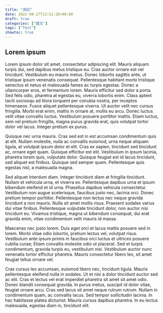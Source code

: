 ```yaml
---
title: "測試"
date: 2022-08-27T13:51:20+08:00
draft: true
categories: ["國文"]
tags: ["Test"]
showtoc: true
---
```


## Lorem ipsum

Lorem ipsum dolor sit amet, consectetur adipiscing elit. Mauris aliquam turpis dui, sed dapibus metus tristique eu. Cras auctor ornare est vel tincidunt. Vestibulum eu mauris metus. Donec lobortis sagittis ante, ut tristique ipsum venenatis consequat. Pellentesque habitant morbi tristique senectus et netus et malesuada fames ac turpis egestas. Donec a ullamcorper eros, et fermentum lorem. Mauris efficitur sed dolor a porta. Sed felis odio, pharetra at egestas eu, viverra lobortis enim. Class aptent taciti sociosqu ad litora torquent per conubia nostra, per inceptos himenaeos. Fusce aliquet pellentesque viverra. Ut auctor velit nec cursus fringilla. Morbi erat enim, mattis in ornare at, mollis eu arcu. Donec luctus velit vitae convallis luctus. Vestibulum posuere porttitor mattis. Etiam luctus, sem vel pretium fringilla, magna purus gravida erat, quis volutpat tortor dolor vel lacus. Integer pretium ex purus.

Quisque nec urna mauris. Cras sed est in est accumsan condimentum quis at elit. Nullam molestie, nulla ac convallis euismod, urna neque aliquam ligula, at volutpat ipsum dolor et elit. Cras ex sapien, tincidunt sed tincidunt ac, ornare eget quam. Quisque efficitur est elit. Vestibulum in ipsum lacinia, pharetra lorem quis, vulputate dolor. Quisque feugiat est id lacus tincidunt, sed aliquet est finibus. Quisque sed semper quam. Pellentesque quis egestas nisl, a malesuada magna.

Sed aliquet interdum diam. Integer tincidunt diam at fringilla tincidunt. Nullam et vehicula urna, et viverra ex. Pellentesque dapibus urna et ipsum bibendum eleifend et id urna. Phasellus dapibus vehicula consectetur. Vestibulum non augue scelerisque, faucibus justo nec, lacinia orci. Donec pretium tempor porttitor. Pellentesque non lectus nec neque gravida tincidunt a non mauris. Nulla sit amet mollis risus. Praesent sodales varius dui vitae finibus. Pellentesque vulputate tincidunt dolor, non auctor nisi tincidunt eu. Vivamus tristique, magna ut bibendum consequat, dui erat gravida enim, vitae condimentum velit mauris id massa.

Maecenas nec justo lorem. Duis eget orci et lacus mattis posuere sed in lorem. Morbi vitae odio lobortis, pretium lectus vel, volutpat risus. Vestibulum ante ipsum primis in faucibus orci luctus et ultrices posuere cubilia curae; Etiam convallis molestie odio ut placerat. Sed et turpis condimentum, gravida turpis eu, vestibulum nisi. Vestibulum auctor nunc venenatis tortor efficitur pharetra. Mauris consectetur libero leo, sit amet feugiat tellus ornare vel.

Cras cursus leo accumsan, euismod libero nec, tincidunt ligula. Mauris pellentesque eleifend nulla in sodales. Ut et nisi a dolor tincidunt auctor sed ac elit. Cras et lectus vel erat imperdiet pharetra sit amet sit amet odio. Donec blandit consequat gravida. In purus metus, suscipit id dolor vitae, feugiat ornare arcu. Cras sed lacus sit amet neque rutrum rutrum. Nullam in condimentum quam, ac convallis lacus. Sed tempor sollicitudin lacinia. In hac habitasse platea dictumst. Mauris cursus dapibus pharetra. In eu lectus malesuada, egestas diam in, tincidunt elit.
